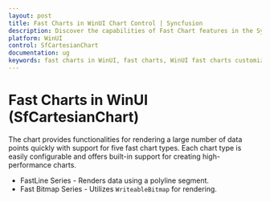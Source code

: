 ```yaml
---
layout: post
title: Fast Charts in WinUI Chart Control | Syncfusion
description: Discover the capabilities of Fast Chart features in the Syncfusion® WinUI Chart control and learn how to configure them for high-performance charting.
platform: WinUI
control: SfCartesianChart
documentation: ug
keywords: fast charts in WinUI, fast charts, WinUI fast charts customization, Syncfusion WinUI fast charts, WinUI SfCartesianChart.
---
```


# Fast Charts in WinUI (SfCartesianChart)

The chart provides functionalities for rendering a large number of data points quickly with support for five fast chart types. Each chart type is easily configurable and offers built-in support for creating high-performance charts.

* FastLine Series - Renders data using a polyline segment.
* Fast Bitmap Series - Utilizes `WriteableBitmap` for rendering.
